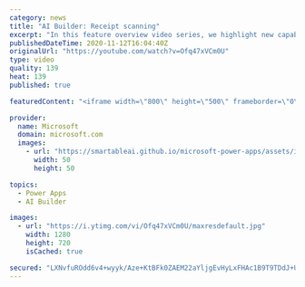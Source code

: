 ```yaml
---
category: news
title: "AI Builder: Receipt scanning"
excerpt: "In this feature overview video series, we highlight new capabilities included in the latest update to AI Builder.  Receipt scanning is a new AI Builder feature that processes receipts to identify and extract information. The AI model identifies receipt data, merchant information, total price, and taxes"
publishedDateTime: 2020-11-12T16:04:40Z
originalUrl: "https://youtube.com/watch?v=Ofq47xVCm0U"
type: video
quality: 139
heat: 139
published: true

featuredContent: "<iframe width=\"800\" height=\"500\" frameborder=\"0\" src=\"https://www.youtube.com/embed/Ofq47xVCm0U\" allow=\"accelerometer; autoplay; encrypted-media; gyroscope; picture-in-picture\" allowfullscreen></iframe>"

provider:
  name: Microsoft
  domain: microsoft.com
  images:
    - url: "https://smartableai.github.io/microsoft-power-apps/assets/images/organizations/microsoft.com-50x50.jpg"
      width: 50
      height: 50

topics:
  - Power Apps
  - AI Builder

images:
  - url: "https://i.ytimg.com/vi/Ofq47xVCm0U/maxresdefault.jpg"
    width: 1280
    height: 720
    isCached: true

secured: "LXNvfuROdd6v4+wyyk/Aze+KtBFk0ZAEM22aYljgEvHyLxFHAc1B9T9TDdJ+UFP861vwXtNulIUcLfu0VSJd7cZRENDusEcAW8xFcbsY/3vbvi8F772tGucLfCJkVtkVEFAlEOdpQ4pYhbc0e6X1Ijby2E5ScoLPZLeXJQ7ExCEJNUYt2+2P5wOGjEvBrYrM43NDUW0j4HY/Lo4ScWVrK7uv0lv5OhXUpJ+lJBvR9weUU3In9rahbEF4qfhbI8qQB5xOuQE4aFvkXSa8+A1oLYDtsyrIcFY7pYQDJflBQhQW9s+vcVqtniIY4XI4lI+5iMQAzOfKvOx+ANRhClSd5JCf74bynf6/ANugp/NPV8OU56doOCIbTtQyEP4z3LqH2KCRbPYumSQlfQ3cYUIOqIjQV4fVIZPwwvFwHyRavs4=;m5Dg56t2IIHrEhD+sup/9g=="
---
```


